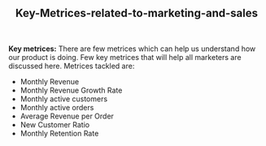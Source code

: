 <p align="center">
  
  <h2 align="center">Key-Metrices-related-to-marketing-and-sales</h2></p>
  <br>


<b>Key metrices:</b> There are few metrices which can help us understand how our product is doing. Few key metrices that will help all marketers are discussed here. Metrices tackled are:
*	Monthly Revenue
*	Monthly Revenue Growth Rate
*	Monthly active customers
*	Monthly active orders
*	Average Revenue per Order
*	New Customer Ratio
*	Monthly Retention Rate
